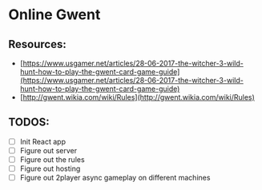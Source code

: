 # Online Gwent

## Resources:

- [https://www.usgamer.net/articles/28-06-2017-the-witcher-3-wild-hunt-how-to-play-the-gwent-card-game-guide](https://www.usgamer.net/articles/28-06-2017-the-witcher-3-wild-hunt-how-to-play-the-gwent-card-game-guide)
- [http://gwent.wikia.com/wiki/Rules](http://gwent.wikia.com/wiki/Rules)

## TODOS:

- [ ] Init React app
- [ ] Figure out server
- [ ] Figure out the rules
- [ ] Figure out hosting
- [ ] Figure out 2player async gameplay on different machines
